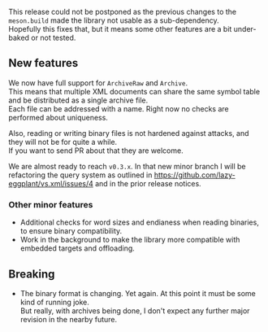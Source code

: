 This release could not be postponed as the previous changes to the `meson.build` made the library not usable as a sub-dependency.  
Hopefully this fixes that, but it means some other features are a bit under-baked or not tested.

## New features

We now have full support for `ArchiveRaw` and `Archive`.  
This means that multiple XML documents can share the same symbol table and be distributed as a single archive file.  
Each file can be addressed with a name. Right now no checks are performed about uniqueness.  

Also, reading or writing binary files is not hardened against attacks, and they will not be for quite a while.  
If you want to send PR about that they are welcome.  

We are almost ready to reach `v0.3.x`. In that new minor branch I will be refactoring the query system as outlined in https://github.com/lazy-eggplant/vs.xml/issues/4 and in the prior release notices.

### Other minor features

- Additional checks for word sizes and endianess when reading binaries, to ensure binary compatibility.
- Work in the background to make the library more compatible with embedded targets and offloading.

## Breaking

- The binary format is changing. Yet again. At this point it must be some kind of running joke.  
  But really, with archives being done, I don't expect any further major revision in the nearby future.